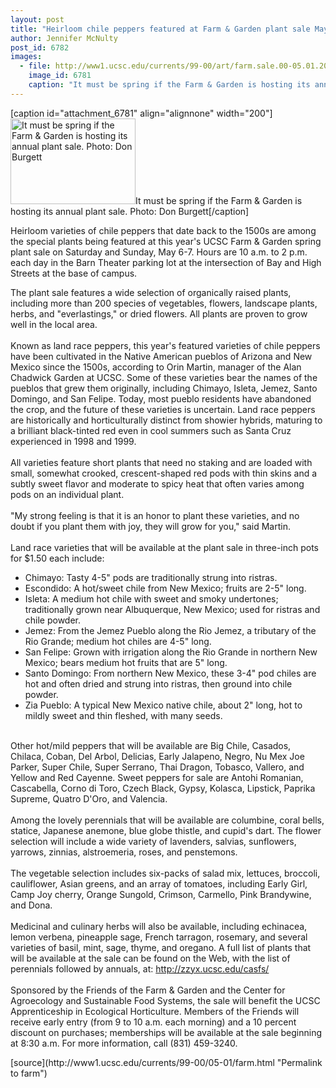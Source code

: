 ```yaml
---
layout: post
title: "Heirloom chile peppers featured at Farm & Garden plant sale May 6-7"
author: Jennifer McNulty
post_id: 6782
images:
  - file: http://www1.ucsc.edu/currents/99-00/art/farm.sale.00-05.01.200.jpg
    image_id: 6781
    caption: "It must be spring if the Farm & Garden is hosting its annual plant sale. Photo: Don Burgett"
---
```


[caption id="attachment_6781" align="alignnone" width="200"]<a href="http://localhost/mysite/wp-content/uploads/2000/05/farm.sale.00-05.01.200.jpg"><img class="size-full wp-image-6781" src="http://localhost/mysite/wp-content/uploads/2000/05/farm.sale.00-05.01.200.jpg" alt="It must be spring if the Farm & Garden is hosting its annual plant sale. Photo: Don Burgett" width="200" height="137" /></a>It must be spring if the Farm & Garden is hosting its annual plant sale. Photo: Don Burgett[/caption]
<p>
  Heirloom varieties of chile peppers that date back to the 1500s are among the special plants being featured at this year's UCSC Farm &amp; Garden spring plant sale on Saturday and Sunday, May 6-7. Hours are 10 a.m. to 2 p.m. each day in the Barn Theater parking lot at the intersection of Bay and High Streets at the base of campus.
</p>The plant sale features a wide selection of organically raised plants, including more than 200 species of vegetables, flowers, landscape plants, herbs, and "everlastings," or dried flowers. All plants are proven to grow well in the local area.<br>
<br>
Known as land race peppers, this year's featured varieties of chile peppers have been cultivated in the Native American pueblos of Arizona and New Mexico since the 1500s, according to Orin Martin, manager of the Alan Chadwick Garden at UCSC. Some of these varieties bear the names of the pueblos that grew them originally, including Chimayo, Isleta, Jemez, Santo Domingo, and San Felipe. Today, most pueblo residents have abandoned the crop, and the future of these varieties is uncertain. Land race peppers are historically and horticulturally distinct from showier hybrids, maturing to a brilliant black-tinted red even in cool summers such as Santa Cruz experienced in 1998 and 1999.<br>
<br>
All varieties feature short plants that need no staking and are loaded with small, somewhat crooked, crescent-shaped red pods with thin skins and a subtly sweet flavor and moderate to spicy heat that often varies among pods on an individual plant.<br>
<br>
"My strong feeling is that it is an honor to plant these varieties, and no doubt if you plant them with joy, they will grow for you," said Martin.<br>
<br>
Land race varieties that will be available at the plant sale in three-inch pots for $1.50 each include:
<ul>
  <li>Chimayo: Tasty 4-5" pods are traditionally strung into ristras.
  </li>
  <li>Escondido: A hot/sweet chile from New Mexico; fruits are 2-5" long.
  </li>
  <li>Isleta: A medium hot chile with sweet and smoky undertones; traditionally grown near Albuquerque, New Mexico; used for ristras and chile powder.
  </li>
  <li>Jemez: From the Jemez Pueblo along the Rio Jemez, a tributary of the Rio Grande; medium hot chiles are 4-5" long.
  </li>
  <li>San Felipe: Grown with irrigation along the Rio Grande in northern New Mexico; bears medium hot fruits that are 5" long.
  </li>
  <li>Santo Domingo: From northern New Mexico, these 3-4" pod chiles are hot and often dried and strung into ristras, then ground into chile powder.
  </li>
  <li>Zia Pueblo: A typical New Mexico native chile, about 2" long, hot to mildly sweet and thin fleshed, with many seeds.
  </li>
</ul>
<p>
  <br>
  Other hot/mild peppers that will be available are Big Chile, Casados, Chilaca, Coban, Del Arbol, Delicias, Early Jalapeno, Negro, Nu Mex Joe Parker, Super Chile, Super Serrano, Thai Dragon, Tobasco, Vallero, and Yellow and Red Cayenne. Sweet peppers for sale are Antohi Romanian, Cascabella, Corno di Toro, Czech Black, Gypsy, Kolasca, Lipstick, Paprika Supreme, Quatro D'Oro, and Valencia.<br>
  <br>
  Among the lovely perennials that will be available are columbine, coral bells, statice, Japanese anemone, blue globe thistle, and cupid's dart. The flower selection will include a wide variety of lavenders, salvias, sunflowers, yarrows, zinnias, alstroemeria, roses, and penstemons.<br>
  <br>
  The vegetable selection includes six-packs of salad mix, lettuces, broccoli, cauliflower, Asian greens, and an array of tomatoes, including Early Girl, Camp Joy cherry, Orange Sungold, Crimson, Carmello, Pink Brandywine, and Dona.<br>
  <br>
  Medicinal and culinary herbs will also be available, including echinacea, lemon verbena, pineapple sage, French tarragon, rosemary, and several varieties of basil, mint, sage, thyme, and oregano. A full list of plants that will be available at the sale can be found on the Web, with the list of perennials followed by annuals, at: <a href="http://zzyx.ucsc.edu/casfs/">http://zzyx.ucsc.edu/casfs/</a><br>
  <br>
  Sponsored by the Friends of the Farm &amp; Garden and the Center for Agroecology and Sustainable Food Systems, the sale will benefit the UCSC Apprenticeship in Ecological Horticulture. Members of the Friends will receive early entry (from 9 to 10 a.m. each morning) and a 10 percent discount on purchases; memberships will be available at the sale beginning at 8:30 a.m. For more information, call (831) 459-3240.
</p>
<p>

</p>
[source](http://www1.ucsc.edu/currents/99-00/05-01/farm.html "Permalink to farm")
